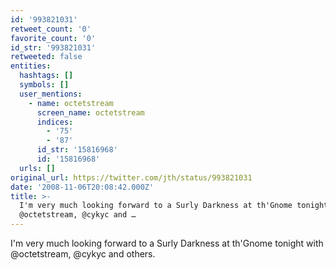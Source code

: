 ```yaml
---
id: '993821031'
retweet_count: '0'
favorite_count: '0'
id_str: '993821031'
retweeted: false
entities:
  hashtags: []
  symbols: []
  user_mentions:
    - name: octetstream
      screen_name: octetstream
      indices:
        - '75'
        - '87'
      id_str: '15816968'
      id: '15816968'
  urls: []
original_url: https://twitter.com/jth/status/993821031
date: '2008-11-06T20:08:42.000Z'
title: >-
  I'm very much looking forward to a Surly Darkness at th'Gnome tonight with
  @octetstream, @cykyc and …
---
```


I'm very much looking forward to a Surly Darkness at th'Gnome tonight with @octetstream, @cykyc and others.